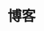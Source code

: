---
home: true
layout: BlogHome
icon: home
title: 博客
# heroImage: http://images.rl0206.love/202304192047438.png
# 改用更小的静态图片
heroImage: /author.png
heroText: WLei224
tagline: 芝兰生于幽谷兮，不以无人而不芳; 目光放远、脚步放稳、道阻且长，行则将至！
heroFullScreen: false
projects:
  - icon: project
    name: 我的项目
    desc: 项目巩固与练习
    link: https://wlei224.gitee.io/collection/project

  - icon: link
    name: 项目BUG记录
    desc: 做好项目BUG积累，吃一堑长一智！
    link: /cainiao/Bugsss.md

  - icon: friend
    name: 友链
    desc: 欢迎联系我加入我的友链
    link: https://link.to.your.friend

footer: customize your footer text
---